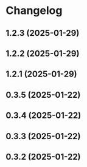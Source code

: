 # Changelog

## 1.2.3 (2025-01-29)

## 1.2.2 (2025-01-29)

## 1.2.1 (2025-01-29)

## 0.3.5 (2025-01-22)

## 0.3.4 (2025-01-22)

## 0.3.3 (2025-01-22)

## 0.3.2 (2025-01-22)
